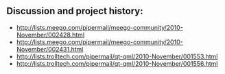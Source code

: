 ## Discussion and project history: ##

  * http://lists.meego.com/pipermail/meego-community/2010-November/002428.html
  * http://lists.meego.com/pipermail/meego-community/2010-November/002431.html
  * http://lists.trolltech.com/pipermail/qt-qml/2010-November/001553.html
  * http://lists.trolltech.com/pipermail/qt-qml/2010-November/001556.html